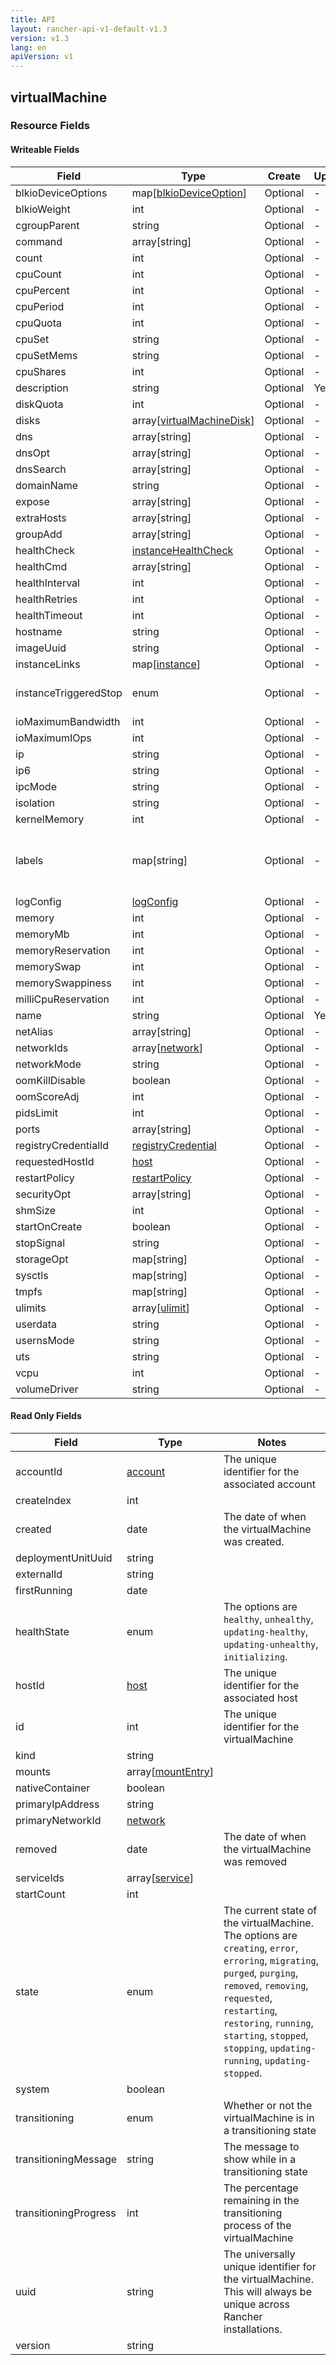 ```yaml
---
title: API
layout: rancher-api-v1-default-v1.3
version: v1.3
lang: en
apiVersion: v1
---
```


## virtualMachine



### Resource Fields

#### Writeable Fields

Field | Type | Create | Update | Default | Notes
---|---|---|---|---|---
blkioDeviceOptions | map[[blkioDeviceOption]({{site.baseurl}}/rancher/{{page.version}}/{{page.lang}}/api/{{page.apiVersion}}/api-resources/blkioDeviceOption/)] | Optional | - | - | 
blkioWeight | int | Optional | - | - | 
cgroupParent | string | Optional | - | - | 
command | array[string] | Optional | - | - | 
count | int | Optional | - | - | 
cpuCount | int | Optional | - | - | 
cpuPercent | int | Optional | - | - | 
cpuPeriod | int | Optional | - | - | 
cpuQuota | int | Optional | - | - | 
cpuSet | string | Optional | - | - | 
cpuSetMems | string | Optional | - | - | 
cpuShares | int | Optional | - | - | 
description | string | Optional | Yes | - | 
diskQuota | int | Optional | - | - | 
disks | array[[virtualMachineDisk]({{site.baseurl}}/rancher/{{page.version}}/{{page.lang}}/api/{{page.apiVersion}}/api-resources/virtualMachineDisk/)] | Optional | - | - | 
dns | array[string] | Optional | - | - | 
dnsOpt | array[string] | Optional | - | - | 
dnsSearch | array[string] | Optional | - | - | 
domainName | string | Optional | - | - | 
expose | array[string] | Optional | - | - | 
extraHosts | array[string] | Optional | - | - | 
groupAdd | array[string] | Optional | - | - | 
healthCheck | [instanceHealthCheck]({{site.baseurl}}/rancher/{{page.version}}/{{page.lang}}/api/{{page.apiVersion}}/api-resources/instanceHealthCheck/) | Optional | - | - | 
healthCmd | array[string] | Optional | - | - | 
healthInterval | int | Optional | - | - | 
healthRetries | int | Optional | - | - | 
healthTimeout | int | Optional | - | - | 
hostname | string | Optional | - | - | 
imageUuid | string | Optional | - | - | 
instanceLinks | map[[instance]({{site.baseurl}}/rancher/{{page.version}}/{{page.lang}}/api/{{page.apiVersion}}/api-resources/instance/)] | Optional | - | - | 
instanceTriggeredStop | enum | Optional | - | stop | The options are `stop`, `remove`.
ioMaximumBandwidth | int | Optional | - | - | 
ioMaximumIOps | int | Optional | - | - | 
ip | string | Optional | - | - | 
ip6 | string | Optional | - | - | 
ipcMode | string | Optional | - | - | 
isolation | string | Optional | - | - | 
kernelMemory | int | Optional | - | - | 
labels | map[string] | Optional | - | - | A map of key value pairs to be used as labels for the virtualMachine
logConfig | [logConfig]({{site.baseurl}}/rancher/{{page.version}}/{{page.lang}}/api/{{page.apiVersion}}/api-resources/logConfig/) | Optional | - | - | 
memory | int | Optional | - | - | 
memoryMb | int | Optional | - | 512 | 
memoryReservation | int | Optional | - | - | 
memorySwap | int | Optional | - | - | 
memorySwappiness | int | Optional | - | - | 
milliCpuReservation | int | Optional | - | - | 
name | string | Optional | Yes | - | 
netAlias | array[string] | Optional | - | - | 
networkIds | array[[network]({{site.baseurl}}/rancher/{{page.version}}/{{page.lang}}/api/{{page.apiVersion}}/api-resources/network/)] | Optional | - | - | 
networkMode | string | Optional | - | managed | 
oomKillDisable | boolean | Optional | - | - | 
oomScoreAdj | int | Optional | - | - | 
pidsLimit | int | Optional | - | - | 
ports | array[string] | Optional | - | - | 
registryCredentialId | [registryCredential]({{site.baseurl}}/rancher/{{page.version}}/{{page.lang}}/api/{{page.apiVersion}}/api-resources/registryCredential/) | Optional | - | - | 
requestedHostId | [host]({{site.baseurl}}/rancher/{{page.version}}/{{page.lang}}/api/{{page.apiVersion}}/api-resources/host/) | Optional | - | - | 
restartPolicy | [restartPolicy]({{site.baseurl}}/rancher/{{page.version}}/{{page.lang}}/api/{{page.apiVersion}}/api-resources/restartPolicy/) | Optional | - | - | 
securityOpt | array[string] | Optional | - | - | 
shmSize | int | Optional | - | - | 
startOnCreate | boolean | Optional | - | true | 
stopSignal | string | Optional | - | - | 
storageOpt | map[string] | Optional | - | - | 
sysctls | map[string] | Optional | - | - | 
tmpfs | map[string] | Optional | - | - | 
ulimits | array[[ulimit]({{site.baseurl}}/rancher/{{page.version}}/{{page.lang}}/api/{{page.apiVersion}}/api-resources/ulimit/)] | Optional | - | - | 
userdata | string | Optional | - | - | 
usernsMode | string | Optional | - | - | 
uts | string | Optional | - | - | 
vcpu | int | Optional | - | 1 | 
volumeDriver | string | Optional | - | - | 


#### Read Only Fields

Field | Type   | Notes
---|---|---
accountId | [account]({{site.baseurl}}/rancher/{{page.version}}/{{page.lang}}/api/{{page.apiVersion}}/api-resources/account/)  | The unique identifier for the associated account
createIndex | int  | 
created | date  | The date of when the virtualMachine was created.
deploymentUnitUuid | string  | 
externalId | string  | 
firstRunning | date  | 
healthState | enum  | The options are `healthy`, `unhealthy`, `updating-healthy`, `updating-unhealthy`, `initializing`.
hostId | [host]({{site.baseurl}}/rancher/{{page.version}}/{{page.lang}}/api/{{page.apiVersion}}/api-resources/host/)  | The unique identifier for the associated host
id | int  | The unique identifier for the virtualMachine
kind | string  | 
mounts | array[[mountEntry]({{site.baseurl}}/rancher/{{page.version}}/{{page.lang}}/api/{{page.apiVersion}}/api-resources/mountEntry/)]  | 
nativeContainer | boolean  | 
primaryIpAddress | string  | 
primaryNetworkId | [network]({{site.baseurl}}/rancher/{{page.version}}/{{page.lang}}/api/{{page.apiVersion}}/api-resources/network/)  | 
removed | date  | The date of when the virtualMachine was removed
serviceIds | array[[service]({{site.baseurl}}/rancher/{{page.version}}/{{page.lang}}/api/{{page.apiVersion}}/api-resources/service/)]  | 
startCount | int  | 
state | enum  | The current state of the virtualMachine. The options are `creating`, `error`, `erroring`, `migrating`, `purged`, `purging`, `removed`, `removing`, `requested`, `restarting`, `restoring`, `running`, `starting`, `stopped`, `stopping`, `updating-running`, `updating-stopped`.
system | boolean  | 
transitioning | enum  | Whether or not the virtualMachine is in a transitioning state
transitioningMessage | string  | The message to show while in a transitioning state
transitioningProgress | int  | The percentage remaining in the transitioning process of the virtualMachine
uuid | string  | The universally unique identifier for the virtualMachine. This will always be unique across Rancher installations.
version | string  | 


<br>
